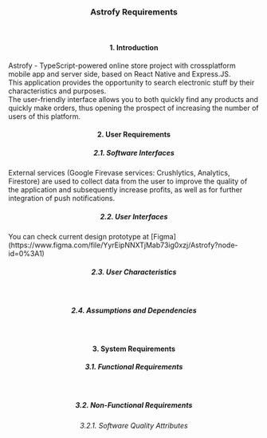 <div align="center"><h3>Astrofy Requirements</h3></div>
<br/>
<div align="center"><h4>1. Introduction</h4></div>
Astrofy - TypeScript-powered online store project with crossplatform mobile app and server side, based on React Native and Express.JS.
<br/>
This application provides the opportunity to search electronic stuff by their characteristics and purposes.
<br/>
The user-friendly interface allows you to both quickly find any products and quickly make orders, thus opening the prospect of increasing the number of users of this platform.
<br/>
<div align="center"><h4>2. User Requirements</h4></div>
<div align="center"><h5>2.1. Software Interfaces</h5></div>
External services (Google Firevase services: Crushlytics, Analytics, Firestore) are used to collect data from the user to improve the quality of the application and subsequently increase profits, as well as for further integration of push notifications.
<br/>
<div align="center"><h5>2.2. User Interfaces</h5></div>
You can check current design prototype at [Figma](https://www.figma.com/file/YyrEipNNXTjMab73ig0xzj/Astrofy?node-id=0%3A1)
<br/>
<div align="center"><h5>2.3. User Characteristics</h5></div>
<br/>
<div align="center"><h5>2.4. Assumptions and Dependencies</h5></div>
<br/>
<div align="center"><h4>3. System Requirements</h4></div>
<div align="center"><h5>3.1. Functional Requirements</h5></div>
<br/>
<div align="center"><h5>3.2. Non-Functional Requirements</h5></div>
<div align="center"><h6>3.2.1. Software Quality Attributes</h6></div>